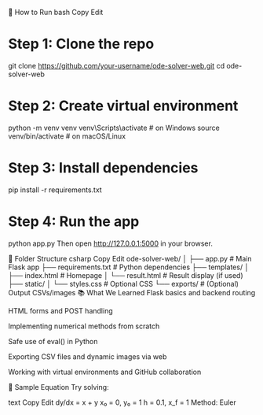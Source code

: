 🔧 How to Run
bash
Copy
Edit
# Step 1: Clone the repo
git clone https://github.com/your-username/ode-solver-web.git
cd ode-solver-web

# Step 2: Create virtual environment
python -m venv venv
venv\Scripts\activate   # on Windows
source venv/bin/activate   # on macOS/Linux

# Step 3: Install dependencies
pip install -r requirements.txt

# Step 4: Run the app
python app.py
Then open http://127.0.0.1:5000 in your browser.

📂 Folder Structure
csharp
Copy
Edit
ode-solver-web/
│
├── app.py                # Main Flask app
├── requirements.txt      # Python dependencies
├── templates/
│   ├── index.html        # Homepage
│   └── result.html       # Result display (if used)
├── static/
│   └── styles.css        # Optional CSS
└── exports/              # (Optional) Output CSVs/images
📚 What We Learned
Flask basics and backend routing

HTML forms and POST handling

Implementing numerical methods from scratch

Safe use of eval() in Python

Exporting CSV files and dynamic images via web

Working with virtual environments and GitHub collaboration

🧪 Sample Equation
Try solving:

text
Copy
Edit
dy/dx = x + y
x₀ = 0, y₀ = 1
h = 0.1, x_f = 1
Method: Euler
